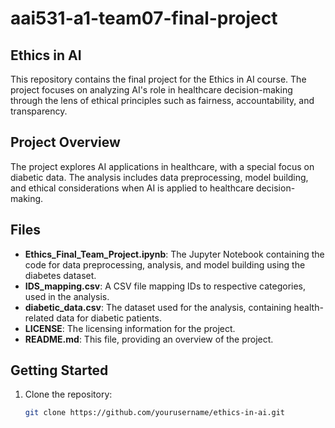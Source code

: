 # aai531-a1-team07-final-project
## Ethics in AI

This repository contains the final project for the Ethics in AI course. The project focuses on analyzing AI's role in healthcare decision-making through the lens of ethical principles such as fairness, accountability, and transparency.

## Project Overview

The project explores AI applications in healthcare, with a special focus on diabetic data. The analysis includes data preprocessing, model building, and ethical considerations when AI is applied to healthcare decision-making.

## Files

- **Ethics_Final_Team_Project.ipynb**: The Jupyter Notebook containing the code for data preprocessing, analysis, and model building using the diabetes dataset.
- **IDS_mapping.csv**: A CSV file mapping IDs to respective categories, used in the analysis.
- **diabetic_data.csv**: The dataset used for the analysis, containing health-related data for diabetic patients.
- **LICENSE**: The licensing information for the project.
- **README.md**: This file, providing an overview of the project.

## Getting Started

1. Clone the repository:
   ```bash
   git clone https://github.com/yourusername/ethics-in-ai.git
